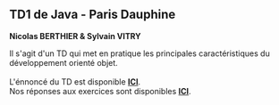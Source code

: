## TD1 de Java - Paris Dauphine

**Nicolas BERTHIER & Sylvain VITRY**

Il s'agit d'un TD qui met en pratique les principales caractéristiques du développement orienté objet.<br/><br/>
L'énnoncé du TD est disponible **[ICI](https://github.com/khitema/cours-java/blob/main/TD1.pdf)**.<br/>
Nos réponses aux exercices sont disponibles **[ICI](./doc/responsesFR.md)**.
